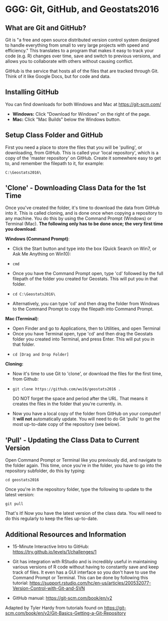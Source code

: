GGG: Git, GitHub, and Geostats2016
==========================



What are Git and GitHub? 
------------------
Git is "a free and open source distributed version control system designed to handle everything from small to very large projects with speed and efficiency." This translates to a program that makes it easy to track your code (e.g. R) changes over time, save and switch to previous versions, and allows you to collaborate with others without causing conflict.

GitHub is the service that hosts all of the files that are tracked through Git. Think of it like Google Docs, but for code and data.

Installing GitHub
-----------------------
You can find downloads for both Windows and Mac at https://git-scm.com/

* **Windows:** Click "Download for Windows" on the right of the page.  
* **Mac:** Click "Mac Builds" below the Windows button.  


Setup Class Folder and GitHub
-------------
First you need a place to store the files that you will be 'pulling', or downloading, from GitHub. This is called your 'local repository', which is a copy of the 'master repository' on GitHub. Create it somewhere easy to get to, and remember the filepath to it, for example:

    C:\Geostats2016\

'Clone' - Downloading Class Data for the 1st Time
-------------
Once you've created the folder, it's time to download the data from GitHub into it. This is called cloning, and is done once when copying a repository to any machine. You do this by using the Command Prompt (Windows) or Terminal (Mac). **The following only has to be done once; the very first time you download**:

**Windows (Command Prompt)**:  
* Click the Start button and type into the box (Quick Search on Win7, or Ask Me Anything on Win10):
*     cmd
* Once you have the Command Prompt open, type 'cd' followed by the full filepath of the folder you created for Geostats. This will put you in that folder.
*     cd C:\Geostats2016\
* Alternatively, you can type 'cd' and then drag the folder from Windows to the Command Prompt to copy the filepath into Command Prompt.  

**Mac (Terminal)**:
* Open Finder and go to Applications, then to Utilities, and open Terminal
* Once you have Terminal open, type 'cd' and then drag the Geostats folder you created into Terminal, and press Enter. This will put you in that folder.
*     cd [Drag and Drop Folder]

**Cloning:**
* Now it's time to use Git to 'clone', or download the files for the first time, from Github:
*     git clone https://github.com/wu16/geostats2016 .
    DO NOT forget the space and period after the URL. That means it creates the files in the folder that you're currently. in.  

* Now you have a local copy of the folder from GitHub on your computer!  
It **will not** automatically update. You will need to do Git 'pulls' to get the most up-to-date copy of the repository (see below).


'Pull' - Updating the Class Data to Current Version
-------------
Open Command Prompt or Terminal like you previously did, and navigate to the folder again. This time, once you're in the folder, you have to go into the repository subfolder, do this by typing:  

    cd geostats2016
    
Once you're in the repository folder, type the following to update to the latest version:

    git pull
    
That's it! Now you have the latest version of the class data. You will need to do this regularly to keep the files up-to-date.

Additional Resources and Information
------------------------------------
* 15-Minute Interactive Intro to GitHub: https://try.github.io/levels/1/challenges/1

* Git has integration with RStudio and is incredibly useful in maintaining various versions of R code without having to constantly save and keep track of files. It even has a GUI interface so you don't have to use the Command Prompt or Terminal. This can be done by following this tutorial: https://support.rstudio.com/hc/en-us/articles/200532077-Version-Control-with-Git-and-SVN

* GitHub manual: https://git-scm.com/book/en/v2

 
	   
Adapted by Tyler Hardy from tutorials found on https://git-scm.com/book/en/v2/Git-Basics-Getting-a-Git-Repository
